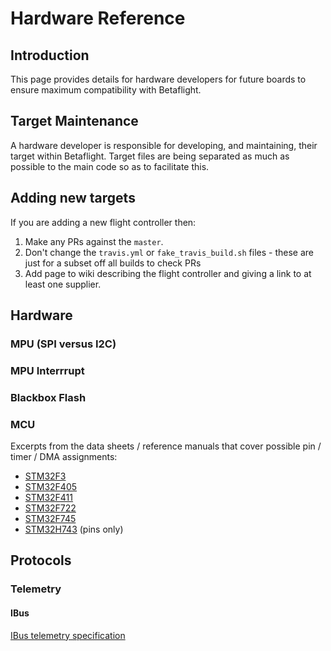 # Hardware Reference

## Introduction

This page provides details for hardware developers for future boards to ensure maximum compatibility with Betaflight.

## Target Maintenance

A hardware developer is responsible for developing, and maintaining, their target within Betaflight. Target files are being separated as much as possible to the main code so as to facilitate this.

## Adding new targets

If you are adding a new flight controller then:

1. Make any PRs against the `master`.
2. Don't change the `travis.yml` or `fake_travis_build.sh` files - these are just for a subset off all builds to check PRs
3. Add page to wiki describing the flight controller and giving a link to at least one supplier.

## Hardware

### MPU (SPI versus I2C)

### MPU Interrrupt

### Blackbox Flash

### MCU

Excerpts from the data sheets / reference manuals that cover possible pin / timer / DMA assignments:

- [STM32F3](reference/stm/stm32f3_pins_timers_dma.pdf)
- [STM32F405](reference/stm/stm32f405_pins_timers_dma.pdf)
- [STM32F411](reference/stm/stm32f411_pins_timers_dma.pdf)
- [STM32F722](reference/stm/stm32f722_pins_timers_dma.pdf)
- [STM32F745](reference/stm/stm32f745_pins_timers_dma.pdf)
- [STM32H743](reference/stm/stm32h743_pins.pdf) (pins only)

## Protocols

### Telemetry

#### IBus

[IBus telemetry specification](Ibus-telemetry)
